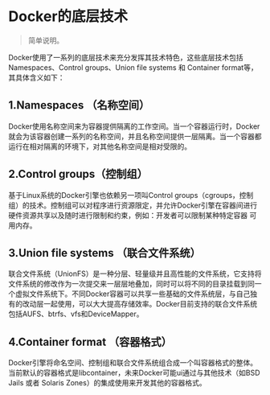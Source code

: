 # Docker的底层技术

> 简单说明。

Docker使用了一系列的底层技术来充分发挥其技术特色，这些底层技术包括Namespaces、Control groups、Union file systems 和 Container format等，其具体含义如下：

## 1.Namespaces （名称空间）

Docker使用名称空间来为容器提供隔离的工作空间。当一个容器运行时，Docker就会为该容器创建一系列的名称空间，并且名称空间提供一层隔离。当一个容器都运行在相对隔离的环境下，对其他名称空间是相对受限的。

## 2.Control groups（控制组）

基于Linux系统的Docker引擎也依赖另一项叫Control groups（cgroups，控制组）的技术。控制组可以对程序进行资源限定，并允许Docker引擎在容器间进行硬件资源共享以及随时进行限制和约束，例如：开发者可以限制某种特定容器 可用内存。

## 3.Union file systems （联合文件系统）

联合文件系统（UnionFS）是一种分层、轻量级并且高性能的文件系统，它支持将文件系统的修改作为一次提交来一层层地叠加，同时可以将不同的目录挂载到同一个虚拟文件系统下。不同Docker容器可以共享一些基础的文件系统层，与自己独有的改动层一起使用，可以大大提高存储效率。Docker目前支持的联合文件系统包括AUFS、btrfs、vfs和DeviceMapper。

## 4.Container format （容器格式）

Docker引擎将命名空间、控制组和联合文件系统组合成一个叫容器格式的整体。当前默认的容器格式是libcontainer，未来Docker可能ui通过与其他技术（如BSD Jails 或者 Solaris Zones）的集成使用来开发其他的容器格式。